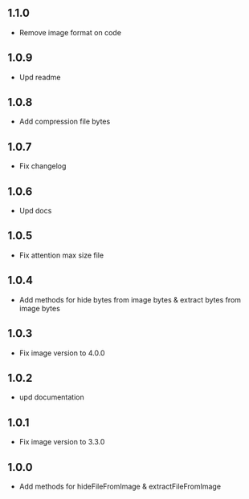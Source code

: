 ## 1.1.0

-  Remove image format on code

## 1.0.9

-  Upd readme

## 1.0.8

- Add compression file bytes

## 1.0.7

- Fix changelog

## 1.0.6

- Upd docs

## 1.0.5

- Fix attention max size file

## 1.0.4

- Add methods for hide bytes from image bytes & extract bytes from image bytes

## 1.0.3

- Fix image version to 4.0.0

## 1.0.2

- upd documentation

## 1.0.1

- Fix image version to 3.3.0

## 1.0.0

- Add methods for hideFileFromImage & extractFileFromImage
